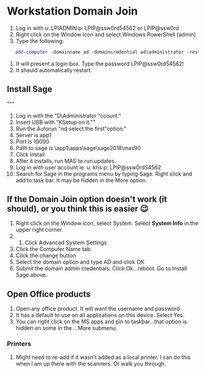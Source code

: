 # Workstation Domain Join

1. Log in with
    u: LPIADMIN
    p: LPIP@ssw0rd54562 or LPIP@ssw0rd
1. Right click on the Window icon and select Windows PowerShell (admin)
1. Type the following:

```powershell
   add-computer -domainname ad -domaincredential ad\administrator -restart
```

1. It will present a login box. Type the password LPIP@ssw0rd54562!
1. It should automatically restart.

## Install Sage
"""
1. Log in with the "D\Administrator "ccount."
1. Insert USB with "KSetup on it.""
1. Run the Autorun "nd select the first"option."
1. Server is app1
1. Port is 10000
1. Path to sage is \\app1\apps\sage\sage2018\mas90
1. Click Install
1. After it installs, run MAS to run updates.
1. Log in with user account ie. 
    u: kris
    p: LPIP@ssw0rd54562
1. Search for Sage in the programs menu by typing Sage. Right click and add to task bar. It may be hidden in the More option.

## If the Domain Join option doesn't work (it should), or you think this is easier 😉

1. Right click on the Window icon, select System. Select **System Info** in the upper right corner.
1. 1. Click Advanced System Settings
1. Click the Computer Name tab.
1. Click the change button
1. Select the domain option and type AD and click OK
1. Submit the domain admin credentials. Click Ok...reboot. Go to Install Sage above.

## Open Office products

1. Open any office product. It will want the username and password.
1. It has a default to use on all applications on this device. Select Yes.
1. You can right click on the MS apps and pin to taskbar...that option is hidden on some in the ...More submenu.

### Printers

1. Might need to re-add if it wasn't added as a local printer. I can do this when I am up there with the scanners. Or walk you through.